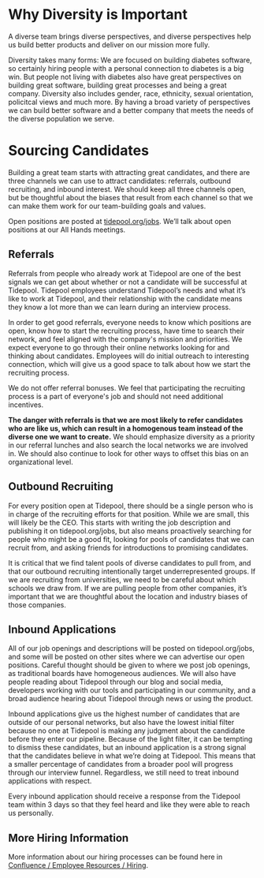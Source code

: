 
# Why Diversity is Important

A diverse team brings diverse perspectives, and diverse perspectives help us build better products and deliver on our mission more fully.

Diversity takes many forms: We are focused on building diabetes software, so certainly hiring people with a personal connection to diabetes is a big win. But people not living with diabetes also have great perspectives on building great software, building great processes and being a great company. Diversity also includes gender, race, ethnicity, sexual orientation, policitcal views and much more. By having a broad variety of perspectives we can build better software and a better company that meets the needs of the diverse population we serve.

# Sourcing Candidates

Building a great team starts with attracting great candidates, and there are three channels we can use to attract candidates: referrals, outbound recruiting, and inbound interest.  We should keep all three channels open, but be thoughtful about the biases that result from each channel so that we can make them work for our team-building goals and values.

Open positions are posted at [tidepool.org/jobs](https://tidepool.org/jobs). We’ll talk about open positions at our All Hands meetings.

## Referrals

Referrals from people who already work at Tidepool are one of the best signals we can get about whether or not a candidate will be successful at Tidepool. Tidepool employees understand Tidepool’s needs and what it’s like to work at Tidepool, and their relationship with the candidate means they know a lot more than we can learn during an interview process.

In order to get good referrals, everyone needs to know which positions are open, know how to start the recruiting process, have time to search their network, and feel aligned with the company's mission and priorities. We expect everyone to go through their online networks looking for and thinking about candidates. Employees will do initial outreach to interesting connection, which will give us a good space to talk about how we start the recruiting process.

We do not offer referral bonuses. We feel that participating the recruiting process is a part of everyone's job and should not need additional incentives.

**The danger with referrals is that we are most likely to refer candidates who are like us, which can result in a homogenous team instead of the diverse one we want to create.** We should emphasize diversity as a priority in our referral lunches and also search the local networks we are involved in. We should also continue to look for other ways to offset this bias on an organizational level.

## Outbound Recruiting

For every position open at Tidepool, there should be a single person who is in charge of the recruiting efforts for that position. While we are small, this will likely be the CEO. This starts with writing the job description and publishing it on tidepool.org/jobs, but also means proactively searching for people who might be a good fit, looking for pools of candidates that we can recruit from, and asking friends for introductions to promising candidates.

It is critical that we find talent pools of diverse candidates to pull from, and that our outbound recruiting intentionally target underrepresented groups. If we are recruiting from universities, we need to be careful about which schools we draw from. If we are pulling people from other companies, it’s important that we are thoughtful about the location and industry biases of those companies. 

## Inbound Applications

All of our job openings and descriptions will be posted on tidepool.org/jobs, and some will be posted on other sites where we can advertise our open positions. Careful thought should be given to where we post job openings, as traditional boards have homogeneous audiences. We will also have people reading about Tidepool through our blog and social media, developers working with our tools and participating in our community, and a broad audience hearing about Tidepool through news or using the product.

Inbound applications give us the highest number of candidates that are outside of our personal networks, but also have the lowest initial filter because no one at Tidepool is making any judgment about the candidate before they enter our pipeline. Because of the light filter, it can be tempting to dismiss these candidates, but an inbound application is a strong signal that the candidates believe in what we’re doing at Tidepool. This means that a smaller percentage of candidates from a broader pool will progress through our interview funnel. Regardless, we still need to treat inbound applications with respect. 

Every inbound application should receive a response from the Tidepool team within 3 days so that they feel heard and like they were able to reach us personally.

## More Hiring Information
More information about our hiring processes can be found here in [Confluence / Employee Resources / Hiring](https://tidepool.atlassian.net/wiki/spaces/TI/pages/40435716/Hiring).

